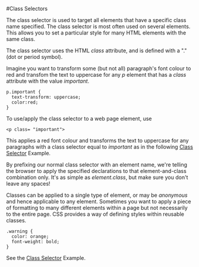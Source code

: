 #Class Selectors

The class selector is used to target all elements that have a specific class name specified. The class selector is most often used on several elements.
This allows you to set a particular style for many HTML elements with the same class.

The class selector uses the HTML *class* attribute, and is defined with a "." (dot or period symbol).

Imagine you want to transform some (but not all) paragraph's font colour to red and transfom the text to uppercase for any *p* element that has a *class* attribute
with the value *important*.
~~~
p.important {
  text-transform: uppercase;
  color:red;
}
~~~

To use/apply the class selector to a web page element, use
~~~
<p class= "important">
~~~
This applies a red font colour and transforms the text to uppercase for any paragraphs with a class selector equal to *important*
as in the following <a href = "archives/Class Htmls/classsample.htm" target = "_ blank">Class Selector</a> Example.</p>

By prefixing our normal class selector with an element name, we're telling the browser to apply
the specified declarations to that element-and-class combination only. It's as simple as *element.class*,
but make sure you don't leave any spaces!

Classes can be applied to a single type of element, or may be *anonymous* and hence
applicable to any element. Sometimes you want to apply a piece of formatting to many different elements within a page but not
necessarily to the entire page. CSS provides a way of defining styles within reusable classes.

~~~
.warning {
  color: orange;
  font-weight: bold;
}
~~~

See the <a href = "archives/Class Htmls/classsample2.htm" target = "_ blank">Class Selector</a> Example.</p>
